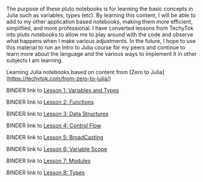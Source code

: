The purpose of these pluto notebooks is for learning the basic concepts in Julia such as variables, types (etc). By learning this content, I will be able to add to my other application based notebooks, making them more efficient, simplified, and more professional. I have converted lessons from TechyTok into pluto notebooks to allow me to play around with the code and observe what happens when I make various adjustments. In the future, I hope to use this material to run an Intro to Julia course for my peers and continue to learn more about the language and the various ways to implement it in other subjects I am learning.

Learning Julia notebooks based on content from [Zero to Julia] (https://techytok.com/from-zero-to-julia/)

BINDER link to [Lesson 1: Variables and Types](https://mybinder.org/v2/gh/fonsp/pluto-on-binder/master?urlpath=pluto/open?url=https://raw.githubusercontent.com/22natarajank/Highschool-Julia/main/julia/VariablesandTypes.jl)

BINDER link to [Lesson 2: Functions](https://mybinder.org/v2/gh/fonsp/pluto-on-binder/master?urlpath=pluto/open?url=https://raw.githubusercontent.com/22natarajank/Highschool-Julia/main/julia/functions.jl)

BINDER link to [Lesson 3: Data Structures](https://mybinder.org/v2/gh/fonsp/pluto-on-binder/master?urlpath=pluto/open?url=https://raw.githubusercontent.com/22natarajank/Highschool-Julia/main/julia/data_structures.jl)

BINDER link to [Lesson 4: Control Flow](https://mybinder.org/v2/gh/fonsp/pluto-on-binder/master?urlpath=pluto/open?url=https://raw.githubusercontent.com/22natarajank/Highschool-Julia/main/julia/Control_flow.jl)

BINDER link to [Lesson 5: BroadCasting](https://mybinder.org/v2/gh/fonsp/pluto-on-binder/master?urlpath=pluto/open?url=https://raw.githubusercontent.com/22natarajank/Highschool-Julia/main/julia/broadcasting.jl)

BINDER link to [Lesson 6: Variable Scope](https://mybinder.org/v2/gh/fonsp/pluto-on-binder/master?urlpath=pluto/open?url=https://raw.githubusercontent.com/22natarajank/Highschool-Julia/main/julia/variable_scope.jl)

BINDER link to [Lesson 7: Modules](https://mybinder.org/v2/gh/fonsp/pluto-on-binder/master?urlpath=pluto/open?url=https://raw.githubusercontent.com/22natarajank/Highschool-Julia/main/julia/modules.jl)

BINDER link to [Lesson 8: Types](https://mybinder.org/v2/gh/fonsp/pluto-on-binder/master?urlpath=pluto/open?url=https://raw.githubusercontent.com/22natarajank/Highschool-Julia/main/julia/Types.jl)